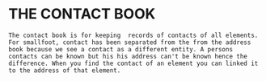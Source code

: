# **THE CONTACT BOOK**

`The contact book is for keeping  records of contacts of all elements.
For smallfoot, contact has been separated from the from the address book because we see a contact
as a different entity. A persons contacts can be known but his his address can't be known hence the
difference.
When you find the contact of an element you can linked it to the address of that element.`